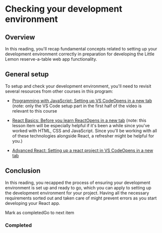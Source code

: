 Checking your development environment
=====================================

**Overview**
------------

In this reading, you'll recap fundamental concepts related to setting up your development environment correctly in preparation for developing the Little Lemon reserve-a-table web app functionality.

**General setup**
-----------------

To setup and check your development environment, you'll need to revisit several resources from other courses in this program:

*   [Programming with JavaScript: Setting up VS CodeOpens in a new tab](https://www.coursera.org/learn/programming-with-javascript/item/8fXsb) (note: only the VS Code setup part in the first half of the video is relevant to this course
    
*   [React Basics: Before you learn ReactOpens in a new tab](https://www.coursera.org/learn/react-basics/item/TM7JT) (note: this lesson item will be especially helpful if it's been a while since you've worked with HTML, CSS and JavaScript. Since you'll be working with all of these technologies alongside React, a refresher might be helpful for you.)
    
*   [Advanced React: Setting up a react project in VS CodeOpens in a new tab](https://www.coursera.org/learn/advanced-react/supplement/Q3Ugj/setting-up-a-react-project-in-vs-code-optional)
    

**Conclusion**
--------------

In this reading, you recapped the process of ensuring your development environment is set up and ready to go, which you can apply to setting up the development environment for your project. Having all the necessary requirements sorted out and taken care of might prevent errors as you start developing your React app.

Mark as completedGo to next item

### Completed